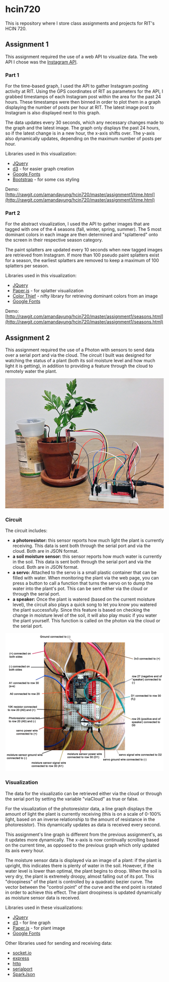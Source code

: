 # hcin720
This is repository where I store class assignments and projects for RIT's HCIN 720.

## Assignment 1

This assignment required the use of a web API to visualize data. The web API I chose was the [Instagram API](https://instagram.com/developer/).

### Part 1
For the time-based graph, I used the API to gather Instagram posting activity at RIT. Using the GPS coordinates of RIT as parameters for the API, I grabbed timestamps of each Instagram post within the area for the past 24 hours. These timestamps were then binned in order to plot them in a graph displaying the number of posts per hour at RIT. The latest image post to Instagram is also displayed next to this graph.

The data updates every 30 seconds, which any necessary changes made to the graph and the latest image. The graph only displays the past 24 hours, so if the latest change is in a new hour, the x-axis shifts over. The y-axis also dynamically updates, depending on the maximum number of posts per hour.

Libraries used in this visualization:
* [JQuery](https://jquery.com/)
* [d3](http://d3js.org/) - for easier graph creation
* [Google Fonts](https://www.google.com/fonts)
* [Bootstrap](http://getbootstrap.com/) - for some css styling

Demo:
[http://rawgit.com/amandayung/hcin720/master/assignment1/time.html](http://rawgit.com/amandayung/hcin720/master/assignment1/time.html)

### Part 2
For the abstract visualization, I used the API to gather images that are tagged with one of the 4 seasons (fall, winter, spring, summer). The 5 most dominant colors in each image are then determined and "splattered" onto the screen in their respective season category.

The paint splatters are updated every 10 seconds when new tagged images are retrieved from Instagram. If more than 100 pseudo paint splatters exist for a season, the earliest splatters are removed to keep a maximum of 100 splatters per season.

Libraries used in this visualization:
* [JQuery](https://jquery.com/)
* [Paper.js](http://paperjs.org/) - for splatter visualization
* [Color Thief](http://lokeshdhakar.com/projects/color-thief/) - nifty library for retrieving dominant colors from an image
* [Google Fonts](https://www.google.com/fonts)

Demo:
[http://rawgit.com/amandayung/hcin720/master/assignment1/seasons.html](http://rawgit.com/amandayung/hcin720/master/assignment1/seasons.html)


## Assignment 2

This assignment required the use of a Photon with sensors to send data over a serial port and via the cloud. The circuit I built was designed for watching the status of a plant (both its soil moisture level and how much light it is getting), in addition to providing a feature through the cloud to remotely water the plant.

![Plantcare setup](https://raw.githubusercontent.com/amandayung/hcin720/master/assignment2/plantcare-setup.png)

### Circuit

The circuit includes:
* **a photoresistor:** this sensor reports how much light the plant is currently receiving. This data is sent both through the serial port and via the cloud. Both are in JSON format.
* **a soil moisture sensor:** this sensor reports how much water is currently in the soil. This data is sent both through the serial port and via the cloud. Both are in JSON format.
* **a servo:** Attached to the servo is a small plastic container that can be filled with water. When monitoring the plant via the web page, you can press a button to call a function that turns the servo on to dump the water into the plant's pot. This can be sent either via the cloud or through the serial port.
* **a speaker:** Once the plant is watered (based on the current moisture level), the circuit also plays a quick song to let you know you watered the plant successfully. Since this feature is based on checking the change in moisture level of the soil, it will also play music if you water the plant yourself. This function is called on the photon via the cloud or the serial port.

![Circuit setup](https://raw.githubusercontent.com/amandayung/hcin720/master/assignment2/circuit-setup.png)

### Visualization

The data for the visualizatio can be retrieved either via the cloud or through the serial port by setting the variable "viaCloud" as true or false.

For the visualization of the photoresistor data, a line graph displays the amount of light the plant is currently receiving (this is on a scale of 0-100% light, based on an inverse relationship to the amount of resistance in the photoresistor). This dynamically updates as data is received every second.

This assignment's line graph is different from the previous assignment's, as it updates more dynamically. The x-axis is now continually scrolling based on the current time, as opposed to the previous graph which only updated its axis every hour.

The moisture sensor data is displayed via an image of a plant: if the plant is upright, this indicates there is plenty of water in the soil. However, if the water level is lower than optimal, the plant begins to droop. When the soil is very dry, the plant is extremely droopy, almost falling out of its pot. This "droopiness" of the plant is controlled by a quadratic bezier curve. The vector between the "control point" of the curve and the end point is rotated in order to achieve this effect. The plant droopiness is updated dynamically as moisture sensor data is received.

Libraries used in these visualizations:
* [JQuery](https://jquery.com/)
* [d3](http://d3js.org/) - for line graph
* [Paper.js](http://paperjs.org/) - for plant image
* [Google Fonts](https://www.google.com/fonts)

Other libraries used for sending and receiving data:
* [socket.io](http://socket.io/)
* [express](http://expressjs.com/)
* [http](https://nodejs.org/api/http.html)
* [serialport](https://github.com/voodootikigod/node-serialport)
* [SparkJson](https://github.com/menan/SparkJson)
